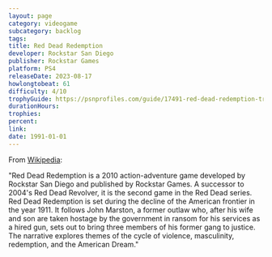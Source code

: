 ```yaml
---
layout: page
category: videogame
subcategory: backlog
tags:
title: Red Dead Redemption
developer: Rockstar San Diego
publisher: Rockstar Games
platform: PS4
releaseDate: 2023-08-17
howlongtobeat: 61
difficulty: 4/10
trophyGuide: https://psnprofiles.com/guide/17491-red-dead-redemption-trophy-guide
durationHours:
trophies:
percent:
link:
date: 1991-01-01
---
```


From [Wikipedia](https://en.wikipedia.org/wiki/Red_Dead_Redemption):

"Red Dead Redemption is a 2010 action-adventure game developed by Rockstar San Diego and published by Rockstar Games. A successor to 2004's Red Dead Revolver, it is the second game in the Red Dead series. Red Dead Redemption is set during the decline of the American frontier in the year 1911. It follows John Marston, a former outlaw who, after his wife and son are taken hostage by the government in ransom for his services as a hired gun, sets out to bring three members of his former gang to justice. The narrative explores themes of the cycle of violence, masculinity, redemption, and the American Dream."

